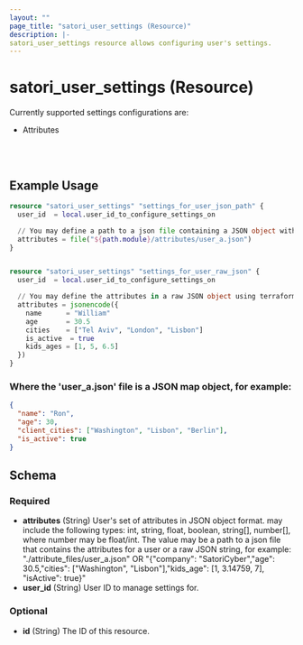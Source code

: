 ```yaml
---
layout: ""
page_title: "satori_user_settings (Resource)"
description: |-
satori_user_settings resource allows configuring user's settings.
---
```


# satori_user_settings (Resource)

Currently supported settings configurations are:
 - Attributes

<br />
<br />

## Example Usage

```terraform
resource "satori_user_settings" "settings_for_user_json_path" {
  user_id  = local.user_id_to_configure_settings_on

  // You may define a path to a json file containing a JSON object with the attributes for the user.
  attributes = file("${path.module}/attributes/user_a.json")
}


resource "satori_user_settings" "settings_for_user_raw_json" {
  user_id  = local.user_id_to_configure_settings_on

  // You may define the attributes in a raw JSON object using terraform's jsoncode({}).
  attributes = jsonencode({
    name      = "William"
    age       = 30.5
    cities    = ["Tel Aviv", "London", "Lisbon"]
    is_active  = true
    kids_ages = [1, 5, 6.5]
  })
}
```

### Where the 'user_a.json' file is a JSON map object, for example:
```json
{
  "name": "Ron",
  "age": 30,
  "client_cities": ["Washington", "Lisbon", "Berlin"],
  "is_active": true
}
```

<!-- schema generated by tfplugindocs -->
## Schema

### Required

- **attributes** (String) User's set of attributes in JSON object format. may include the following types: int, string, float, boolean, string[], number[], where number may be float/int. The value may be a path to a json file that contains the attributes for a user or a raw JSON string, for example: "./attribute_files/user_a.json" OR "{"company": "SatoriCyber","age": 30.5,"cities": ["Washington", "Lisbon"],"kids_age": [1, 3.14759, 7], "isActive": true}"
- **user_id** (String) User ID to manage settings for.

### Optional

- **id** (String) The ID of this resource.